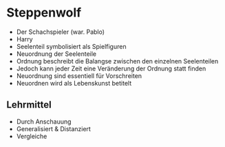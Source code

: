 # Steppenwolf

* Der Schachspieler (war. Pablo)
* Harry
* Seelenteil symbolisiert als Spielfiguren
* Neuordnung der Seelenteile
* Ordnung beschreibt die Balangse zwischen den einzelnen Seelenteilen
* Jedoch kann jeder Zeit eine Veränderung der Ordnung statt finden
* Neuordnung sind essentiell für Vorschreiten
* Neuordnen wird als Lebenskunst betitelt

## Lehrmittel

* Durch Anschauung
* Generalisiert & Distanziert
* Vergleiche
